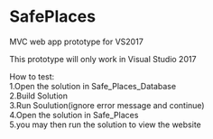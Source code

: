 # SafePlaces
MVC web app prototype for VS2017<br>

This prototype will only work in Visual Studio 2017<br>

How to test:<br>
1.Open the solution in Safe_Places_Database<br>
2.Build Solution<br>
3.Run Soulution(ignore error message and continue)<br>
4.Open the solution in Safe_Places<br>
5.you may then run the solution to view the website

